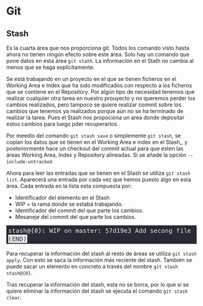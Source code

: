 # Git

## Stash

Es la cuarta área que nos proporciona git. Todos los comando visto hasta ahora no tienen ningún efecto sobre este área. Solo hay un comando que pone datos en esta área `git stath`. La información en el Stath no cambia al menos que se haga explícitamente.

Se está trabajando en un proyecto en el que se  tienen ficheros en el Working Area e Index que ha sido modificados con respecto a los ficheros que se contiene en el Repository. Por algún tipo de necesidad tenemos que realizar cualquier otra tarea en nuestro prouyecto y no queremos perder los cambios realizados, pero tampoco se quiere realizar commit sobre los cambios que tenemos ya realizados porque aún no se ha terminado de realizar la tarea. Pues el Stash nos propociona  un  area donde depositar estos cambios para luego pder recuperarlos.

Por meedio del comando `git stash save`  o simplemente `git stash`, se copian los datos que se tienen en el Working Area e index en el Stash,, y posteriormente hace un checkout del commit actual para que esten las áreas Working Area, Index y Repository alineadas. Si se añade la opción `--include-untracked`

 Ahora para leer las entradas que se tienen en el Stash se utiliza `git stash list`. Aparecerá una entrada por cada vez que hemos puesto algo en esta área. Cada entrada en la lista esta compuesta por:

  * Identificador del elemento en el Stash
  * WIP + la rama donde se estabá trabajando. 
  * Identificador del commit del que parte los cambios.
  * Mesaneje del commit del que parte los cambios.

![List element Stash](./images/list-stash.png "List element Stash")

Para recuperar la información del stash al resto de áreas se utiliza `git stash apply`. Con esto se saca la información más reciente del stash. También se puede sacar un elemento en concreto a través del nombre `git stash stash@{0}`.

Tras recuperar la información del stash, esta no se borra, por lo que si se quiere eliminar la información del stash se ejecuta el comando `git stash clear`.

